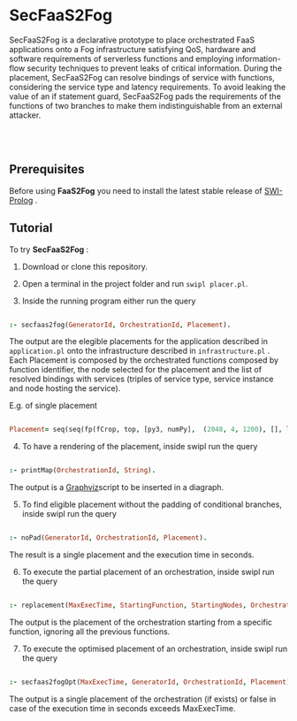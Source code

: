 
<p><img  align="left"  width="100">  <h1>SecFaaS2Fog</h1></p>

  

SecFaaS2Fog is a declarative prototype to place orchestrated FaaS applications onto a Fog infrastructure satisfying QoS, hardware and software requirements of serverless functions and employing information-flow security techniques to prevent leaks of critical information. During the placement, SecFaaS2Fog can resolve bindings of service with functions, considering the service type and latency requirements. To avoid leaking the value of an if statement guard, SecFaaS2Fog pads the requirements of the functions of two branches to make them indistinguishable from an external attacker.

<br></br>

## Prerequisites

  

Before using **FaaS2Fog** you need to install the latest stable release of [SWI-Prolog](https://www.swi-prolog.org/download/stable) .


## Tutorial

  

To try **SecFaaS2Fog** :

  

1. Download or clone this repository.

  

2. Open a terminal in the project folder and run `swipl placer.pl`.

  

3. Inside the running program either run the query

```prolog

:- secfaas2fog(GeneratorId, OrchestrationId, Placement).

```

The output are the elegible placements for the application described in `application.pl` onto the infrastructure described in `infrastructure.pl` . Each Placement is composed by the orchestrated functions composed by function identifier, the node selected for the placement and the list of resolved bindings with services (triples of service type, service instance and node hosting the service).

E.g. of single placement

```prolog

Placement= seq(seq(fp(fCrop, top, [py3, numPy],  (2048, 4, 1200), [], labServer), fp(fGeo, medium, [js],  (256, 2, 400), [(maps, cMaps, cloudNode)], ispRouter)), fp(fAR, low, [py3, numPy],  (2048, 4, 1200), [], antenna2)).

```

4. To have a rendering of the placement, inside swipl run the query

```prolog

:- printMap(OrchestrationId, String).

```
The output is a [Graphviz](https://graphviz.org/)script to be inserted in a diagraph.

5. To find eligible placement without the padding of conditional branches, inside swipl run the query

```prolog

:- noPad(GeneratorId, OrchestrationId, Placement).

```


The result is a single placement and the execution time in seconds.

6. To execute the partial placement of an orchestration, inside swipl run the query

```prolog

:- replacement(MaxExecTime, StartingFunction, StartingNodes, OrchestrationId, Placement).

```

The output is the placement of the orchestration starting from a specific function, ignoring all the previous functions.

7. To execute the optimised placement of an orchestration, inside swipl run the query

```prolog

:- secfaas2fogOpt(MaxExecTime, GeneratorId, OrchestrationId, Placement).

```

The output is a single placement of the orchestration (if exists) or false in case of the execution time in seconds exceeds MaxExecTime.